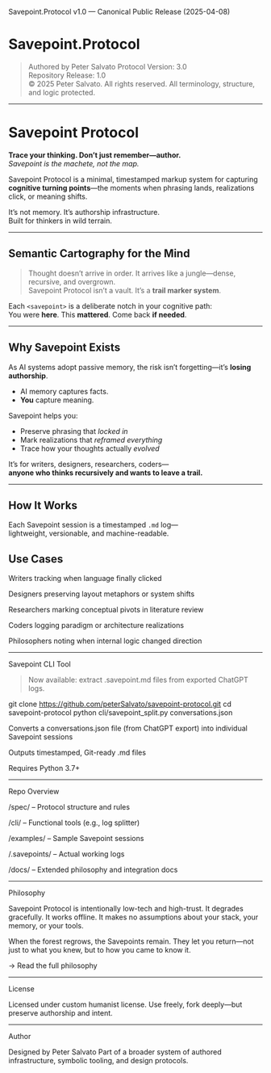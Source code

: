 Savepoint.Protocol v1.0 — Canonical Public Release (2025-04-08)
# Savepoint.Protocol

> Authored by Peter Salvato
> Protocol Version: 3.0  
> Repository Release: 1.0  
> © 2025 Peter Salvato. All rights reserved. All terminology, structure, and logic protected.

---

# Savepoint Protocol

**Trace your thinking. Don’t just remember—author.**  
_Savepoint is the machete, not the map._

Savepoint Protocol is a minimal, timestamped markup system for capturing **cognitive turning points**—the moments when phrasing lands, realizations click, or meaning shifts.

It’s not memory. It’s authorship infrastructure.  
Built for thinkers in wild terrain.

---

## Semantic Cartography for the Mind

> Thought doesn’t arrive in order. It arrives like a jungle—dense, recursive, and overgrown.  
> Savepoint Protocol isn’t a vault. It’s a **trail marker system**.

Each `<savepoint>` is a deliberate notch in your cognitive path:  
You were **here**. This **mattered**. Come back **if needed**.

---

## Why Savepoint Exists

As AI systems adopt passive memory, the risk isn’t forgetting—it’s **losing authorship**.

- AI memory captures facts.  
- **You** capture meaning.

Savepoint helps you:
- Preserve phrasing that *locked in*
- Mark realizations that *reframed everything*
- Trace how your thoughts actually *evolved*

It’s for writers, designers, researchers, coders—  
**anyone who thinks recursively and wants to leave a trail.**

---

## How It Works

Each Savepoint session is a timestamped `.md` log—  
lightweight, versionable, and machine-readable.

## Use Cases

Writers tracking when language finally clicked

Designers preserving layout metaphors or system shifts

Researchers marking conceptual pivots in literature review

Coders logging paradigm or architecture realizations

Philosophers noting when internal logic changed direction



---

Savepoint CLI Tool

> Now available: extract .savepoint.md files from exported ChatGPT logs.



git clone https://github.com/peterSalvato/savepoint-protocol.git
cd savepoint-protocol
python cli/savepoint_split.py conversations.json

Converts a conversations.json file (from ChatGPT export)
into individual Savepoint sessions

Outputs timestamped, Git-ready .md files


Requires Python 3.7+


---

Repo Overview

/spec/ – Protocol structure and rules

/cli/ – Functional tools (e.g., log splitter)

/examples/ – Sample Savepoint sessions

/.savepoints/ – Actual working logs

/docs/ – Extended philosophy and integration docs



---

Philosophy

Savepoint Protocol is intentionally low-tech and high-trust.
It degrades gracefully.
It works offline.
It makes no assumptions about your stack, your memory, or your tools.

When the forest regrows, the Savepoints remain.
They let you return—not just to what you knew, but to how you came to know it.

→ Read the full philosophy


---

License

Licensed under custom humanist license.
Use freely, fork deeply—but preserve authorship and intent.


---

Author

Designed by Peter Salvato
Part of a broader system of authored infrastructure, symbolic tooling, and design protocols.
